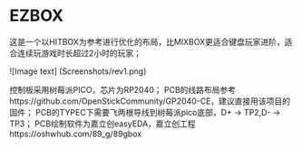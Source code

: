 # EZBOX
这是一个以HITBOX为参考进行优化的布局，比MIXBOX更适合键盘玩家进阶，适合连续玩游戏时长超过2小时的玩家；

![Image text]
(Screenshots/rev1.png)

控制板采用树莓派PICO，芯片为RP2040；
PCB的线路布局参考https://github.com/OpenStickCommunity/GP2040-CE，建议直接用该项目的固件；
PCB的TYPEC下需要飞两根导线到树莓派pico底部，D+ -> TP2,D- -> TP3；
PCB绘制软件为嘉立创easyEDA，嘉立创工程https://oshwhub.com/89_g/89gbox
